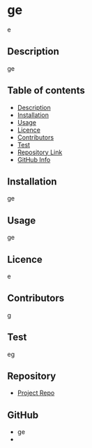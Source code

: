 
# **ge**
e


## Description 
ge


## Table of contents
- [Description](#Description)
- [Installation](#Installation)
- [Usage](#Usage)
- [Licence](#Licence)
- [Contributors](#Contributors)
- [Test](#Test)
- [Repository Link](#Repository)
- [GitHub Info](#GitHub) 


## Installation
ge


## Usage
ge


## Licence
e


## Contributors
g


## Test
eg


## Repository
- [Project Repo](ge)


## GitHub
- ge
- <ge>
